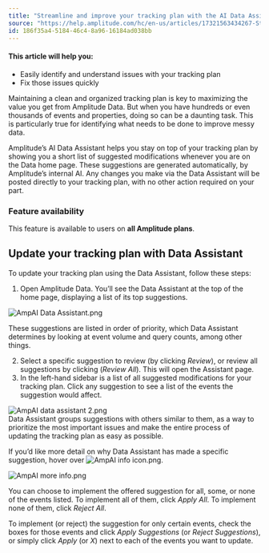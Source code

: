 ```yaml
---
title: "Streamline and improve your tracking plan with the AI Data Assistant"
source: "https://help.amplitude.com/hc/en-us/articles/17321563434267-Streamline-and-improve-your-tracking-plan-with-the-AI-Data-Assistant"
id: 186f35a4-5184-46c4-8a96-16184ad038bb
---
```


#### This article will help you:

* Easily identify and understand issues with your tracking plan
* Fix those issues quickly

Maintaining a clean and organized tracking plan is key to maximizing the value you get from Amplitude Data. But when you have hundreds or even thousands of events and properties, doing so can be a daunting task. This is particularly true for identifying what needs to be done to improve messy data.

Amplitude’s AI Data Assistant helps you stay on top of your tracking plan by showing you a short list of suggested modifications whenever you are on the Data home page. These suggestions are generated automatically, by Amplitude’s internal AI. Any changes you make via the Data Assistant will be posted directly to your tracking plan, with no other action required on your part.

### Feature availability

This feature is available to users on **all Amplitude plans**.

## Update your tracking plan with Data Assistant

To update your tracking plan using the Data Assistant, follow these steps:

1. Open Amplitude Data. You’ll see the Data Assistant at the top of the home page, displaying a list of its top suggestions.  
  
![AmpAI Data Assistant.png](/output/img/data/ampai-data-assistant-png.png)  
  
These suggestions are listed in order of priority, which Data Assistant determines by looking at event volume and query counts, among other things.

2. Select a specific suggestion to review (by clicking *Review*), or review all suggestions by clicking (*Review All*). This will open the Assistant page.
3. In the left-hand sidebar is a list of all suggested modifications for your tracking plan. Click any suggestion to see a list of the events the suggestion would affect.  
  
![AmpAI data assistant 2.png](/output/img/data/ampai-data-assistant-2-png.png)  
Data Assistant groups suggestions with others similar to them, as a way to prioritize the most important issues and make the entire process of updating the tracking plan as easy as possible.  
  
If you’d like more detail on why Data Assistant has made a specific suggestion, hover over ![AmpAI info icon.png](/output/img/data/ampai-info-icon-png.png).  
  
![AmpAI more info.png](/output/img/data/ampai-more-info-png.png)  
  
You can choose to implement the offered suggestion for all, some, or none of the events listed. To implement all of them, click *Apply All*. To implement none of them, click *Reject All*.  
  
To implement (or reject) the suggestion for only certain events, check the boxes for those events and click *Apply Suggestions* (or *Reject Suggestions*), or simply click *Apply* (or *X*) next to each of the events you want to update.
